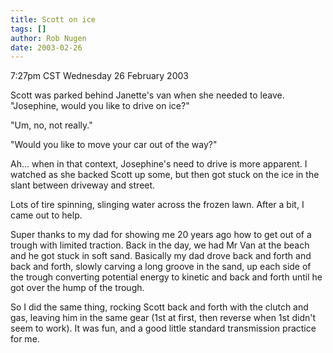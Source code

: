 ```yaml
---
title: Scott on ice
tags: []
author: Rob Nugen
date: 2003-02-26
---
```


<p class=date>7:27pm CST Wednesday 26 February 2003</p>

<p>Scott was parked behind Janette's van when she needed to leave.
"Josephine, would you like to drive on ice?"</p>

<p>"Um, no, not really."</p>

<p>"Would you like to move your car out of the way?"</p>

<p>Ah... when in that context, Josephine's need to drive is more
apparent.  I watched as she backed Scott up some, but then got stuck
on the ice in the slant between driveway and street.</p>

<p>Lots of tire spinning, slinging water across the frozen lawn.
After a bit, I came out to help.</p>

<p>Super thanks to my dad for showing me 20 years ago how to get out
of a trough with limited traction.  Back in the day, we had Mr Van at
the beach and he got stuck in soft sand.  Basically my dad drove back
and forth and back and forth, slowly carving a long groove in the
sand, up each side of the trough converting potential energy to
kinetic and back and forth until he got over the hump of the
trough.</p>

<p>So I did the same thing, rocking Scott back and forth with the
clutch and gas, leaving him in the same gear (1st at first, then
reverse when 1st didn't seem to work).  It was fun, and a good little
standard transmission practice for me.</p>
